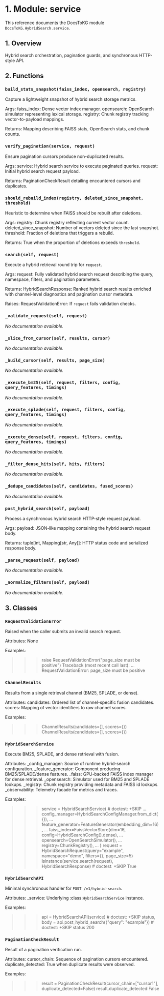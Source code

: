 # 1. Module: service

This reference documents the DocsToKG module ``DocsToKG.HybridSearch.service``.

## 1. Overview

Hybrid search orchestration, pagination guards, and synchronous HTTP-style API.

## 2. Functions

### `build_stats_snapshot(faiss_index, opensearch, registry)`

Capture a lightweight snapshot of hybrid search storage metrics.

Args:
faiss_index: Dense vector index manager.
opensearch: OpenSearch simulator representing lexical storage.
registry: Chunk registry tracking vector-to-payload mappings.

Returns:
Mapping describing FAISS stats, OpenSearch stats, and chunk counts.

### `verify_pagination(service, request)`

Ensure pagination cursors produce non-duplicated results.

Args:
service: Hybrid search service to execute paginated queries.
request: Initial hybrid search request payload.

Returns:
PaginationCheckResult detailing encountered cursors and duplicates.

### `should_rebuild_index(registry, deleted_since_snapshot, threshold)`

Heuristic to determine when FAISS should be rebuilt after deletions.

Args:
registry: Chunk registry reflecting current vector count.
deleted_since_snapshot: Number of vectors deleted since the last snapshot.
threshold: Fraction of deletions that triggers a rebuild.

Returns:
True when the proportion of deletions exceeds ``threshold``.

### `search(self, request)`

Execute a hybrid retrieval round trip for ``request``.

Args:
request: Fully validated hybrid search request describing the query,
namespace, filters, and pagination parameters.

Returns:
HybridSearchResponse: Ranked hybrid search results enriched with channel-level
diagnostics and pagination cursor metadata.

Raises:
RequestValidationError: If ``request`` fails validation checks.

### `_validate_request(self, request)`

*No documentation available.*

### `_slice_from_cursor(self, results, cursor)`

*No documentation available.*

### `_build_cursor(self, results, page_size)`

*No documentation available.*

### `_execute_bm25(self, request, filters, config, query_features, timings)`

*No documentation available.*

### `_execute_splade(self, request, filters, config, query_features, timings)`

*No documentation available.*

### `_execute_dense(self, request, filters, config, query_features, timings)`

*No documentation available.*

### `_filter_dense_hits(self, hits, filters)`

*No documentation available.*

### `_dedupe_candidates(self, candidates, fused_scores)`

*No documentation available.*

### `post_hybrid_search(self, payload)`

Process a synchronous hybrid search HTTP-style request payload.

Args:
payload: JSON-like mapping containing the hybrid search request body.

Returns:
tuple[int, Mapping[str, Any]]: HTTP status code and serialized response body.

### `_parse_request(self, payload)`

*No documentation available.*

### `_normalize_filters(self, payload)`

*No documentation available.*

## 3. Classes

### `RequestValidationError`

Raised when the caller submits an invalid search request.

Attributes:
None

Examples:
>>> raise RequestValidationError("page_size must be positive")
Traceback (most recent call last):
...
RequestValidationError: page_size must be positive

### `ChannelResults`

Results from a single retrieval channel (BM25, SPLADE, or dense).

Attributes:
candidates: Ordered list of channel-specific fusion candidates.
scores: Mapping of vector identifiers to raw channel scores.

Examples:
>>> ChannelResults(candidates=[], scores={})
ChannelResults(candidates=[], scores={})

### `HybridSearchService`

Execute BM25, SPLADE, and dense retrieval with fusion.

Attributes:
_config_manager: Source of runtime hybrid-search configuration.
_feature_generator: Component producing BM25/SPLADE/dense features.
_faiss: GPU-backed FAISS index manager for dense retrieval.
_opensearch: Simulator used for BM25 and SPLADE lookups.
_registry: Chunk registry providing metadata and FAISS id lookups.
_observability: Telemetry facade for metrics and traces.

Examples:
>>> service = HybridSearchService(  # doctest: +SKIP
...     config_manager=HybridSearchConfigManager.from_dict({}),
...     feature_generator=FeatureGenerator(embedding_dim=16),
...     faiss_index=FaissVectorStore(dim=16, config=HybridSearchConfig().dense),
...     opensearch=OpenSearchSimulator(),
...     registry=ChunkRegistry(),
... )
>>> request = HybridSearchRequest(query="example", namespace="demo", filters={}, page_size=5)
>>> isinstance(service.search(request), HybridSearchResponse)  # doctest: +SKIP
True

### `HybridSearchAPI`

Minimal synchronous handler for ``POST /v1/hybrid-search``.

Attributes:
_service: Underlying :class:`HybridSearchService` instance.

Examples:
>>> api = HybridSearchAPI(service)  # doctest: +SKIP
>>> status, body = api.post_hybrid_search({"query": "example"})  # doctest: +SKIP
>>> status
200

### `PaginationCheckResult`

Result of a pagination verification run.

Attributes:
cursor_chain: Sequence of pagination cursors encountered.
duplicate_detected: True when duplicate results were observed.

Examples:
>>> result = PaginationCheckResult(cursor_chain=["cursor1"], duplicate_detected=False)
>>> result.duplicate_detected
False

